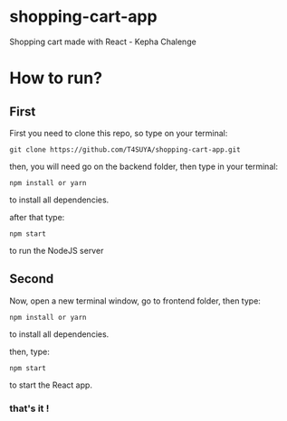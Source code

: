 # shopping-cart-app
 Shopping cart made with React - Kepha Chalenge

# How to run?

## First
First you need to clone this repo, so type on your terminal:
```
git clone https://github.com/T4SUYA/shopping-cart-app.git
```
then, you will need go on the backend folder, then type in your terminal:
``` 
npm install or yarn
```
to install all dependencies.

after that type:
```
npm start
```
to run the NodeJS server

## Second 

Now, open a new terminal window, go to frontend folder, then type: 
```
npm install or yarn
```
to install all dependencies.

then, type:
```
npm start
```
to start the React app.

### that's it !
